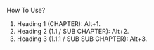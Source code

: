 How To Use?
1.	Heading 1 (CHAPTER): Alt+1.
2.	Heading 2 (1.1 / SUB CHAPTER): Alt+2.
3.	Heading 3 (1.1.1 / SUB SUB CHAPTER): Alt+3.
